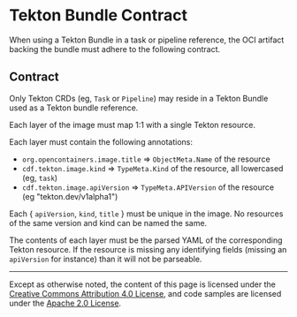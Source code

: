 <!--
---
linkTitle: "Tekton Bundle Contracts"
weight: 8
---
-->
# Tekton Bundle Contract

When using a Tekton Bundle in a task or pipeline reference, the OCI artifact backing the
bundle must adhere to the following contract.

## Contract

Only Tekton CRDs (eg, `Task` or `Pipeline`) may reside in a Tekton Bundle used as a Tekton
bundle reference.

Each layer of the image must map 1:1 with a single Tekton resource.

Each layer must contain the following annotations:

- `org.opencontainers.image.title` => `ObjectMeta.Name` of the resource
- `cdf.tekton.image.kind` => `TypeMeta.Kind` of the resource, all lowercased (eg, `task`)
- `cdf.tekton.image.apiVersion` => `TypeMeta.APIVersion` of the resource (eg 
"tekton.dev/v1alpha1")  

Each { `apiVersion`, `kind`, `title` } must be unique in the image. No resources of the
same version and kind can be named the same.

The contents of each layer must be the parsed YAML of the corresponding Tekton resource. If
the resource is missing any identifying fields (missing an `apiVersion` for instance) than
it will not be parseable.

---

Except as otherwise noted, the content of this page is licensed under the
[Creative Commons Attribution 4.0 License](https://creativecommons.org/licenses/by/4.0/),
and code samples are licensed under the
[Apache 2.0 License](https://www.apache.org/licenses/LICENSE-2.0).